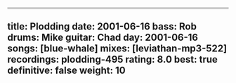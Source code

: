 
---
title: Plodding
date: 2001-06-16
bass:	Rob
drums:	Mike
guitar:	Chad
day: 2001-06-16
songs: [blue-whale]
mixes: [leviathan-mp3-522]
recordings: plodding-495
rating: 8.0
best: true
definitive: false
weight: 10
---
